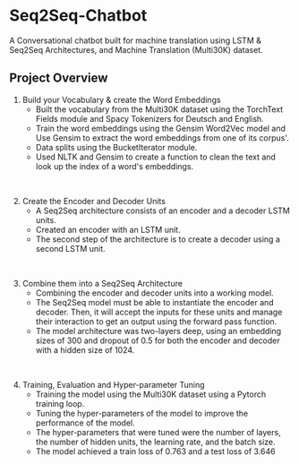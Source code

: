 # Seq2Seq-Chatbot
A Conversational chatbot built for machine translation using LSTM &amp; Seq2Seq Architectures, and Machine Translation (Multi30K) dataset.

## Project Overview
1. Build your Vocabulary & create the Word Embeddings
    - Built the vocabulary from the Multi30K dataset using the TorchText Fields module and Spacy Tokenizers for Deutsch and English.
    - Train the word embeddings using the Gensim Word2Vec model and Use Gensim to extract the word embeddings from one of its corpus'.
    - Data splits using the BucketIterator module.
    - Used NLTK and Gensim to create a function to clean the text and look up the index of a word's embeddings.  
<br>

2. Create the Encoder and Decoder Units
    - A Seq2Seq architecture consists of an encoder and a decoder LSTM units.  
    - Created an encoder with an LSTM unit.  
    - The second step of the architecture is to create a decoder using a second LSTM unit.
<br>


3. Combine them into a Seq2Seq Architecture
    - Combining the encoder and decoder units into a working model.
    - The Seq2Seq model must be able to instantiate the encoder and decoder. Then, it will accept the inputs for these units and manage their interaction to get an output using the forward pass function.  
    - The model architecture was two-layers deep, using an embedding sizes of 300 and dropout of 0.5 for both the encoder and decoder with a hidden size of 1024. 
<br>


4. Training, Evaluation and Hyper-parameter Tuning
    - Training the model using the Multi30K dataset using a Pytorch training loop.
    - Tuning the hyper-parameters of the model to improve the performance of the model.
    - The hyper-parameters that were tuned were the number of layers, the number of hidden units, the learning rate, and the batch size.  
    - The model achieved a train loss of 0.763 and a test loss of 3.646
<br>  



